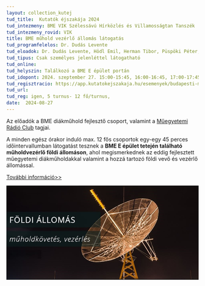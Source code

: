 ```yaml
---
layout: collection_kutej
tud_title:  Kutatók éjszakája 2024
tud_intezmeny: BME VIK Szélessávú Hírközlés és Villamosságtan Tanszék
tud_intezmeny_rovid: VIK
title: BME műhold vezérlő állomás látogatás
tud_programfelelos: Dr. Dudás Levente
tud_eloadok: Dr. Dudás Levente, Hödl Emil, Herman Tibor, Püspöki Péter, Bányász László
tud_tipus: Csak személyes jelenléttel látogatható
tud_online: 
tud_helyszin: Találkozó a BME E épület portán
tud_idopont: 2024. szeptember 27. 15:00-15:45, 16:00-16:45, 17:00-17:45, 18:00-18:45, 19:00-19:45
tud_regisztracio: https://app.kutatokejszakaja.hu/esemenyek/budapesti-muszaki-es-gazdasagtudomanyi-egyetem-bme/bme-muholdvezerlo-allomas-latogatasa
tud_url: 
tud_reg: igen, 5 turnus- 12 fő/turnus, 
date:  2024-08-27
---
```


Az előadók a BME diákműhold fejlesztő csoport, valamint a [Műegyetemi Rádió Club](https://ha5mrc.bme.hu/mobil/) tagjai.

A minden egész órakor induló max. 12 fős csoportok egy-egy 45 perces időintervallumban látogatást tesznek a **BME E épület tetején található műholdvezérlő földi állomáson**, ahol megismerkednek az eddig fejlesztett műegyetemi diákműholdakkal valamint a hozzá tartozó földi vevő és vezérlő állomással.

[További információ>>](https://gnd.bme.hu/index.php)


![BME műhold vezérlő állomás látogatás](../2024/images/bme-muhold-vezerlo-allomas-latogatas.JPG)
